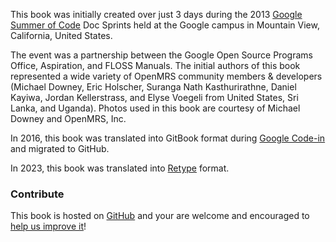 This book was initially created over just 3 days during the 2013 [Google Summer of Code](https://summerofcode.withgoogle.com) Doc Sprints held at the Google campus in Mountain View, California, United States.

The event was a partnership between the Google Open Source Programs Office, Aspiration, and FLOSS Manuals. The initial authors of this book represented a wide variety of OpenMRS community members &amp; developers (Michael Downey, Eric Holscher, Suranga Nath Kasthurirathne, Daniel Kayiwa, Jordan Kellerstrass, and Elyse Voegeli from United States, Sri Lanka, and Uganda). Photos used in this book are courtesy of Michael Downey and OpenMRS, Inc.

In 2016, this book was translated into GitBook format during [Google Code-in](https://developers.google.com/open-source/gci/) and migrated to GitHub.

In 2023, this book was translated into [Retype](https://retype.com/) format.

### Contribute

This book is hosted on [GitHub](https://github.com/openmrs/openmrs-book-developer-manual) and your are welcome and encouraged to [help us improve it](CONTRIBUTING.md)!